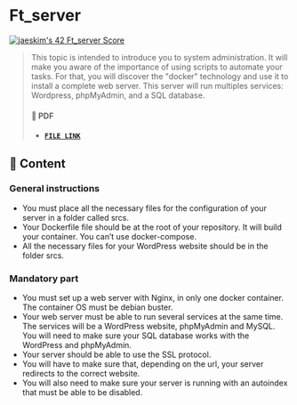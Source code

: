 # Ft_server

[![jaeskim's 42 Ft_server Score](https://badge42.herokuapp.com/api/project/jaeskim/ft_server)](https://github.com/JaeSeoKim/badge42)

> This topic is intended to introduce you to system administration. It will make you aware of the importance of using scripts to automate your tasks. For that, you will discover the "docker" technology and use it to install a complete web server. This server will run multiples services: Wordpress, phpMyAdmin, and a SQL database.
>
> #### 📝 PDF
>
> - [**`FILE LINK`**](../pdf/en.subject-Ft_server.pdf)

## 🚀 Content

### General instructions

- You must place all the necessary files for the configuration of your server in a folder
  called srcs.
- Your Dockerfile file should be at the root of your repository. It will build your
  container. You can’t use docker-compose.
- All the necessary files for your WordPress website should be in the folder srcs.

### Mandatory part

- You must set up a web server with Nginx, in only one docker container. The
  container OS must be debian buster.
- Your web server must be able to run several services at the same time. The services
  will be a WordPress website, phpMyAdmin and MySQL. You will need to make
  sure your SQL database works with the WordPress and phpMyAdmin.
- Your server should be able to use the SSL protocol.
- You will have to make sure that, depending on the url, your server redirects to the
  correct website.
- You will also need to make sure your server is running with an autoindex that must
  be able to be disabled.
